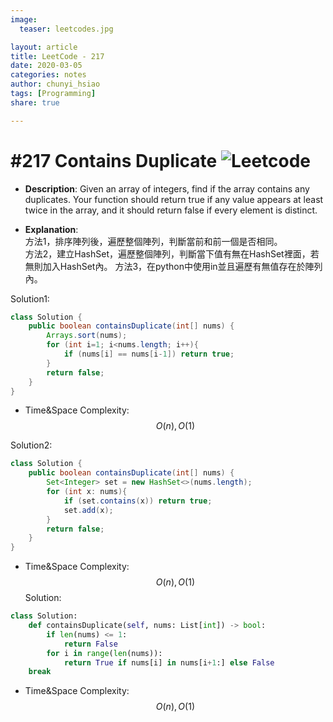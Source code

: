 ```yaml
---
image:
  teaser: leetcodes.jpg

layout: article
title: LeetCode - 217
date: 2020-03-05
categories: notes
author: chunyi_hsiao
tags: [Programming]
share: true

---
```

# #217 Contains Duplicate ![Leetcode](https://img.shields.io/badge/Easy-Leetcode-green.svg)

- **Description**: Given an array of integers, find if the array contains any duplicates.
Your function should return true if any value appears at least twice in the array, and it should return false if every element is distinct.

- **Explanation**: \
方法1，排序陣列後，遍歷整個陣列，判斷當前和前一個是否相同。\
方法2，建立HashSet，遍歷整個陣列，判斷當下值有無在HashSet裡面，若無則加入HashSet內。
方法3，在python中使用in並且遍歷有無值存在於陣列內。

Solution1:
```java
class Solution {
    public boolean containsDuplicate(int[] nums) {
        Arrays.sort(nums);
        for (int i=1; i<nums.length; i++){
            if (nums[i] == nums[i-1]) return true;
        }
        return false;
    }
}
```
- Time&Space Complexity: $$O(n), O(1)$$

Solution2:
```java
class Solution {
    public boolean containsDuplicate(int[] nums) {
        Set<Integer> set = new HashSet<>(nums.length);
        for (int x: nums){
            if (set.contains(x)) return true;
            set.add(x);
        }
        return false;
    }
}
```
- Time&Space Complexity: $$O(n), O(1)$$
Solution:
```python
class Solution:
    def containsDuplicate(self, nums: List[int]) -> bool:
        if len(nums) <= 1:
            return False
        for i in range(len(nums)):
            return True if nums[i] in nums[i+1:] else False
    break
```
- Time&Space Complexity: $$O(n), O(1)$$

